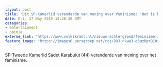 ```yaml
---
layout: post
title: "Dit SP-Kamerlid veranderde van mening over feminisme: ‘Het is hard nodig en een zaak van zowel vrouwen als mannen’"
date: Fri, 17 May 2019 14:38:38 GMT
categories: 
- entertainment 
- opinie 
externe_link: "https://www.volkskrant.nl/nieuws-achtergrond/feminisme-is-hard-nodig-en-een-zaak-van-zowel-vrouwen-als-mannen~b6dfdbdc/"
feature_image: "https://images0.persgroep.net/rcs/B8J_nkwa3-q3uzRptO10sHddu-8/diocontent/148613999/_crop/0/501/4399/4395/_fill/320/320?appId=93a17a8fd81db0de025c8abd1cca1279&quality=0.85"
---
```


SP-Tweede Kamerlid Sadet Karabulut (44) veranderde van mening over het feminisme.

